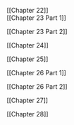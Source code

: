[[Chapter 22]]
\
[[Chapter 23 Part 1]]

[[Chapter 23 Part 2]]

[[Chapter 24]]

[[Chapter 25]]

[[Chapter 26 Part 1]]

[[Chapter 26 Part 2]]

[[Chapter 27]]

[[Chapter 28]]